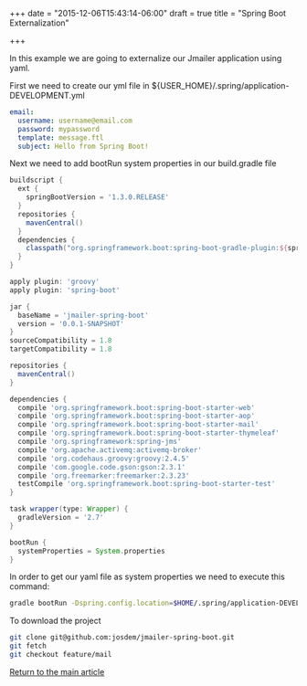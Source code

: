 +++
date = "2015-12-06T15:43:14-06:00"
draft = true
title = "Spring Boot Externalization"

+++

In this example we are going to externalize our Jmailer application using yaml.

First we need to create our yml file in ${USER_HOME}/.spring/application-DEVELOPMENT.yml

```yaml
email:
  username: username@email.com
  password: mypassword
  template: message.ftl
  subject: Hello from Spring Boot!
```

Next we need to add bootRun system properties in our build.gradle file

```groovy
buildscript {
  ext {
    springBootVersion = '1.3.0.RELEASE'
  }
  repositories {
    mavenCentral()
  }
  dependencies {
    classpath("org.springframework.boot:spring-boot-gradle-plugin:${springBootVersion}")
  }
}

apply plugin: 'groovy'
apply plugin: 'spring-boot'

jar {
  baseName = 'jmailer-spring-boot'
  version = '0.0.1-SNAPSHOT'
}
sourceCompatibility = 1.8
targetCompatibility = 1.8

repositories {
  mavenCentral()
}

dependencies {
  compile 'org.springframework.boot:spring-boot-starter-web'
  compile 'org.springframework.boot:spring-boot-starter-aop'
  compile 'org.springframework.boot:spring-boot-starter-mail'
  compile 'org.springframework.boot:spring-boot-starter-thymeleaf'
  compile 'org.springframework:spring-jms'
  compile 'org.apache.activemq:activemq-broker'
  compile 'org.codehaus.groovy:groovy:2.4.5'
  compile 'com.google.code.gson:gson:2.3.1'
  compile 'org.freemarker:freemarker:2.3.23'
  testCompile 'org.springframework.boot:spring-boot-starter-test'
}

task wrapper(type: Wrapper) {
  gradleVersion = '2.7'
}

bootRun {
  systemProperties = System.properties
}
```

In order to get our yaml file as system properties we need to execute this command:

```bash
gradle bootRun -Dspring.config.location=$HOME/.spring/application-DEVELOPMENT.yml
```

To download the project

```bash
git clone git@github.com:josdem/jmailer-spring-boot.git
git fetch
git checkout feature/mail
```

[Return to the main article](/techtalk/spring)
